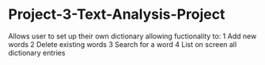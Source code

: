 # Project-3-Text-Analysis-Project
Allows user to set up their own dictionary allowing fuctionality to:
1 Add new words
2 Delete existing words
3 Search for a word
4 List on screen all dictionary entries
